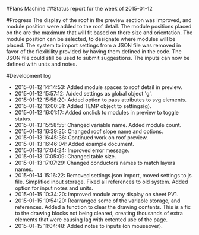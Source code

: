 #Plans Machine
##Status report for the week of 2015-01-12

#Progress
The display of the roof in the preview section was improved, and module position were added to the roof detail.
The module positions placed on the are the maximum that will fit based on there size and orientation.
The module position can be selected, to designate where modules will be placed.
The system to import settings from a JSON file was removed in favor of the flexibility provided by having them defined in the code.
The JSON file could still be used to submit suggestions.
The inputs can now be defined with units and notes.

#Development log
* 2015-01-12 14:14:53: Added module spaces to roof detail in preview.
* 2015-01-12 15:57:12: Added settings as global object 'g'.
* 2015-01-12 15:58:20: Added option to pass attributes to svg elements.
* 2015-01-12 16:00:31: Added TEMP object to settings(g).
* 2015-01-12 16:01:17: Added onclick to modules in preview to toggle status.
* 2015-01-13 15:58:55: Changed variable name. Added module count.
* 2015-01-13 16:39:35: Changed roof slope name and options.
* 2015-01-13 16:45:36: Continued work on roof preview.
* 2015-01-13 16:46:04: Added example document.
* 2015-01-13 17:04:24: Improved error message.
* 2015-01-13 17:05:09: Changed table size.
* 2015-01-13 17:07:29: Changed conductors names to match layers names.
* 2015-01-14 15:16:22: Removed settings.json import, moved settings to js file. Simplified input storage. Fixed all references to old system. Added option for input notes and units.
* 2015-01-15 10:34:20: Improved module array display on sheet PV1.
* 2015-01-15 10:54:20: Rearranged some of the variable storage, and references. Added a function to clear the drawing contents. This is a fix to the drawing blocks not being cleared, creating thousands of extra elements that were causing lag with extented use of the page.
* 2015-01-15 11:04:48: Added notes to inputs (on mouseover).
